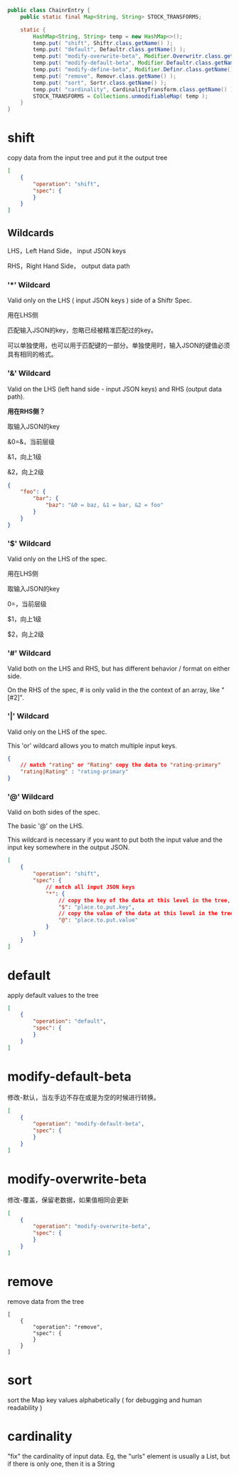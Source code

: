 ```java
public class ChainrEntry {
    public static final Map<String, String> STOCK_TRANSFORMS;

    static {
        HashMap<String, String> temp = new HashMap<>();
        temp.put( "shift", Shiftr.class.getName() );
        temp.put( "default", Defaultr.class.getName() );
        temp.put( "modify-overwrite-beta", Modifier.Overwritr.class.getName() );
        temp.put( "modify-default-beta", Modifier.Defaultr.class.getName() );
        temp.put( "modify-define-beta", Modifier.Definr.class.getName() );
        temp.put( "remove", Removr.class.getName() );
        temp.put( "sort", Sortr.class.getName() );
        temp.put( "cardinality", CardinalityTransform.class.getName() );
        STOCK_TRANSFORMS = Collections.unmodifiableMap( temp );
    }
}
```

# shift

copy data from the input tree and put it the output tree

```json
[
    {
        "operation": "shift",
        "spec": {
        }
    }
]

```

## Wildcards

LHS，Left Hand Side， input JSON keys

RHS，Right Hand Side， output data path

### '\*' Wildcard

Valid only on the LHS ( input JSON keys ) side of a Shiftr Spec.

用在LHS侧

匹配输入JSON的key，忽略已经被精准匹配过的key。

可以单独使用，也可以用于匹配键的一部分。单独使用时，输入JSON的键值必须具有相同的格式。

### '&' Wildcard

Valid on the LHS (left hand side - input JSON keys) and RHS (output data path).

**用在RHS侧？**

取输入JSON的key

&0=&，当前层级

&1，向上1级

&2，向上2级

```json
{
	"foo": {
		"bar": {
			"baz": "&0 = baz, &1 = bar, &2 = foo"
		}
	}
}
```

### '$' Wildcard

Valid only on the LHS of the spec.

用在LHS侧

取输入JSON的key

$0=$，当前层级

$1，向上1级

$2，向上2级

### '#' Wildcard

Valid both on the LHS and RHS, but has different behavior / format on either side.

On the RHS of the spec, # is only valid in the the context of an array, like "[#2]".

### '|' Wildcard

Valid only on the LHS of the spec.

This 'or' wildcard allows you to match multiple input keys.

```json
{
	// match "rating" or "Rating" copy the data to "rating-primary" 
	"rating|Rating" : "rating-primary"
}
```

### '@' Wildcard

Valid on both sides of the spec.

The basic '@' on the LHS.

This wildcard is necessary if you want to put both the input value and the input key somewhere in the output JSON.

```json
[
    {
        "operation": "shift",
        "spec": {
            // match all input JSON keys 
            "*": {
                // copy the key of the data at this level in the tree, to the output
                "$": "place.to.put.key",
                // copy the value of the data at this level in the tree, to the output
                "@": "place.to.put.value"
            }
        }
    }
]
```

# default

apply default values to the tree

```json
[
    {
        "operation": "default",
        "spec": {
        }
    }
]
```

# modify-default-beta

修改-默认，当左手边不存在或是为空的时候进行转换。

```json
[
    {
        "operation": "modify-default-beta",
        "spec": {
        }
    }
]
```

# modify-overwrite-beta

修改-覆盖，保留老数据，如果值相同会更新

```json
[
    {
        "operation": "modify-overwrite-beta",
        "spec": {
        }
    }
]
```

# remove

remove data from the tree

```
[
    {
        "operation": "remove",
        "spec": {
        }
    }
]
```

# sort

sort the Map key values alphabetically ( for debugging and human readability )

# cardinality

"fix" the cardinality of input data.  Eg, the "urls" element is usually a List, but if there is only one, then it is a String
